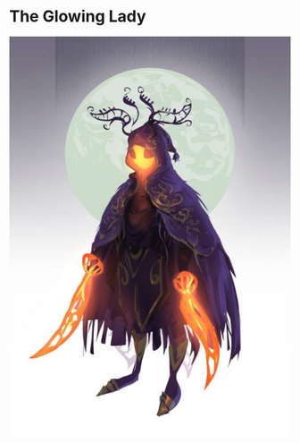 # The Glowing Lady
![The Glowing Lady](https://github.com/CGavinMullis/Oliran-Github/blob/main/Characters/NPCs/Generic-NPCs/The-Glowing-Lady-Sedona/The-Glowing-Lady.jpg)